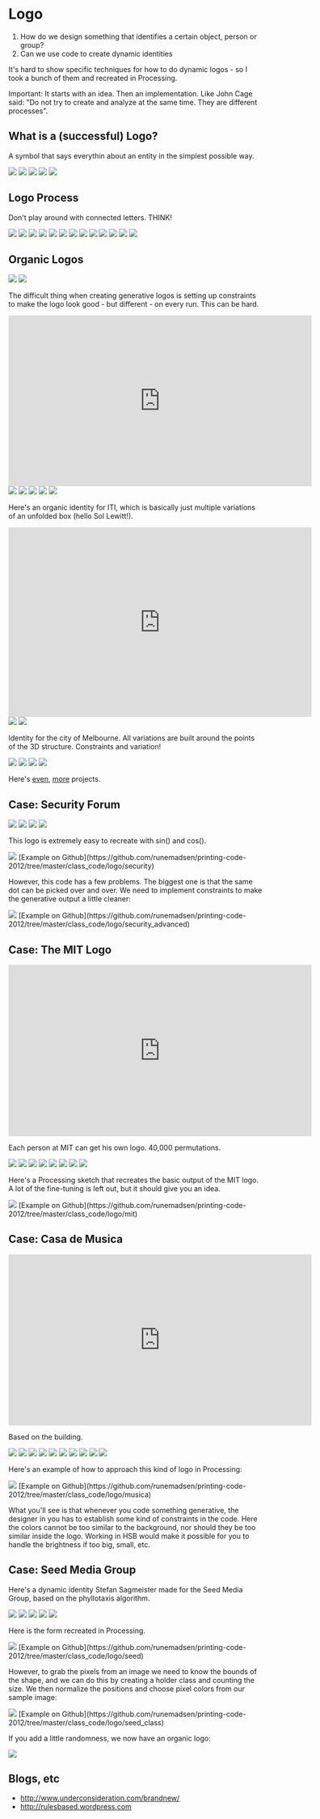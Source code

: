 Logo
====

1. How do we design something that identifies a certain object, person or group?
2. Can we use code to create dynamic identities

It's hard to show specific techniques for how to do dynamic logos - so I took a bunch of them and recreated in Processing.

Important: It starts with an idea. Then an implementation. Like John Cage said: "Do not try to create and analyze at the same time. They are different processes".


What is a (successful) Logo?
----------------------------

A symbol that says everythin about an entity in the simplest possible way.

<img src="http://runemadsen-2012.s3.amazonaws.com/printing-code-2012/grid/grid5_small.jpg" data-slideshow="http://runemadsen-2012.s3.amazonaws.com/printing-code-2012/grid/grid5.jpg" />

<img src="http://runemadsen-2012.s3.amazonaws.com/printing-code-2012/logo/okasan_small.jpg" data-slideshow="http://runemadsen-2012.s3.amazonaws.com/printing-code-2012/logo/okasan.jpg" />

<img src="http://runemadsen-2012.s3.amazonaws.com/printing-code-2012/logo/ibm_small.jpg" data-slideshow="http://runemadsen-2012.s3.amazonaws.com/printing-code-2012/logo/ibm.jpg" />

<img src="http://runemadsen-2012.s3.amazonaws.com/printing-code-2012/logo/look_small.jpg" data-slideshow="http://runemadsen-2012.s3.amazonaws.com/printing-code-2012/logo/look.jpg" />

<img src="http://runemadsen-2012.s3.amazonaws.com/printing-code-2012/logo/families_small.jpg" data-slideshow="http://runemadsen-2012.s3.amazonaws.com/printing-code-2012/logo/families.jpg" />


Logo Process
------------

Don't play around with connected letters. THINK!

<img src="http://runemadsen-2012.s3.amazonaws.com/printing-code-2012/logo/rand1_small.jpg" data-slideshow="http://runemadsen-2012.s3.amazonaws.com/printing-code-2012/logo/rand1.png" />

<img src="http://runemadsen-2012.s3.amazonaws.com/printing-code-2012/logo/rand2_small.jpg" data-slideshow="http://runemadsen-2012.s3.amazonaws.com/printing-code-2012/logo/rand2.png" />

<img src="http://runemadsen-2012.s3.amazonaws.com/printing-code-2012/logo/rand3_small.jpg" data-slideshow="http://runemadsen-2012.s3.amazonaws.com/printing-code-2012/logo/rand3.png" />

<img src="http://runemadsen-2012.s3.amazonaws.com/printing-code-2012/logo/rand4_small.jpg" data-slideshow="http://runemadsen-2012.s3.amazonaws.com/printing-code-2012/logo/rand4.png" />

<img src="http://runemadsen-2012.s3.amazonaws.com/printing-code-2012/logo/rand5_small.jpg" data-slideshow="http://runemadsen-2012.s3.amazonaws.com/printing-code-2012/logo/rand5.png" />

<img src="http://runemadsen-2012.s3.amazonaws.com/printing-code-2012/logo/rand6_small.jpg" data-slideshow="http://runemadsen-2012.s3.amazonaws.com/printing-code-2012/logo/rand6.png" />

<img src="http://runemadsen-2012.s3.amazonaws.com/printing-code-2012/logo/rand7_small.jpg" data-slideshow="http://runemadsen-2012.s3.amazonaws.com/printing-code-2012/logo/rand7.png" />

<img src="http://runemadsen-2012.s3.amazonaws.com/printing-code-2012/logo/rand8_small.jpg" data-slideshow="http://runemadsen-2012.s3.amazonaws.com/printing-code-2012/logo/rand8.png" />

<img src="http://runemadsen-2012.s3.amazonaws.com/printing-code-2012/logo/rand9_small.jpg" data-slideshow="http://runemadsen-2012.s3.amazonaws.com/printing-code-2012/logo/rand9.png" />

<img src="http://runemadsen-2012.s3.amazonaws.com/printing-code-2012/logo/rand10_small.jpg" data-slideshow="http://runemadsen-2012.s3.amazonaws.com/printing-code-2012/logo/rand10.png" />

<img src="http://runemadsen-2012.s3.amazonaws.com/printing-code-2012/logo/rand11_small.jpg" data-slideshow="http://runemadsen-2012.s3.amazonaws.com/printing-code-2012/logo/rand11.png" />

<img src="http://runemadsen-2012.s3.amazonaws.com/printing-code-2012/logo/rand12_small.jpg" data-slideshow="http://runemadsen-2012.s3.amazonaws.com/printing-code-2012/logo/rand12.png" />

<img src="http://runemadsen-2012.s3.amazonaws.com/printing-code-2012/logo/rand13_small.jpg" data-slideshow="http://runemadsen-2012.s3.amazonaws.com/printing-code-2012/logo/rand13.png" />


Organic Logos
-------------

<img src="http://runemadsen-2012.s3.amazonaws.com/printing-code-2012/intro/designing_programmes_small.jpg" data-slideshow="http://runemadsen-2012.s3.amazonaws.com/printing-code-2012/intro/designing_programmes.jpg" />

<img src="http://runemadsen-2012.s3.amazonaws.com/printing-code-2012/intro/gerstner_small.jpg" data-slideshow="http://runemadsen-2012.s3.amazonaws.com/printing-code-2012/intro/gerstner.jpg" />

The difficult thing when creating generative logos is setting up constraints to make the logo look good - but different - on every run. This can be hard.

<iframe src="http://player.vimeo.com/video/23500126?title=0&amp;byline=0&amp;portrait=0" width="600" height="338" frameborder="0" webkitAllowFullScreen mozallowfullscreen allowFullScreen data-slideshow="self"></iframe>

<img src="http://runemadsen-2012.s3.amazonaws.com/printing-code-2012/logo/lava_small.jpg" data-slideshow="http://runemadsen-2012.s3.amazonaws.com/printing-code-2012/logo/lava.jpg" />

<img src="http://runemadsen-2012.s3.amazonaws.com/printing-code-2012/logo/lava2_small.jpg" data-slideshow="http://runemadsen-2012.s3.amazonaws.com/printing-code-2012/logo/lava2.jpg" />

<img src="http://runemadsen-2012.s3.amazonaws.com/printing-code-2012/logo/lava3_small.jpg" data-slideshow="http://runemadsen-2012.s3.amazonaws.com/printing-code-2012/logo/lava3.jpg" />

<img src="http://runemadsen-2012.s3.amazonaws.com/printing-code-2012/logo/lava4_small.jpg" data-slideshow="http://runemadsen-2012.s3.amazonaws.com/printing-code-2012/logo/lava4.jpg" />

<img src="http://runemadsen-2012.s3.amazonaws.com/printing-code-2012/logo/lava5_small.jpg" data-slideshow="http://runemadsen-2012.s3.amazonaws.com/printing-code-2012/logo/lava5.jpg" />

Here's an organic identity for ITI, which is basically just multiple variations of an unfolded box (hello Sol Lewitt!).

<iframe src="http://player.vimeo.com/video/32502124?title=0&amp;byline=0&amp;portrait=0&amp;color=ffffff" width="600" height="375" frameborder="0" webkitAllowFullScreen mozallowfullscreen allowFullScreen data-slideshow="self"></iframe>

<img src="http://runemadsen-2012.s3.amazonaws.com/printing-code-2012/logo/iti_small.jpg" data-slideshow="http://runemadsen-2012.s3.amazonaws.com/printing-code-2012/logo/iti.jpg" />

<img src="http://runemadsen-2012.s3.amazonaws.com/printing-code-2012/logo/iti2_small.jpg" data-slideshow="http://runemadsen-2012.s3.amazonaws.com/printing-code-2012/logo/iti2.jpg" />

Identity for the city of Melbourne. All variations are built around the points of the 3D structure. Constraints and variation!

<img src="http://runemadsen-2012.s3.amazonaws.com/printing-code-2012/logo/melbourne_small.jpg" data-slideshow="http://runemadsen-2012.s3.amazonaws.com/printing-code-2012/logo/melbourne.jpg" />

<img src="http://runemadsen-2012.s3.amazonaws.com/printing-code-2012/logo/melbourne2_small.jpg" data-slideshow="http://runemadsen-2012.s3.amazonaws.com/printing-code-2012/logo/melbourne2.jpg" />

<img src="http://runemadsen-2012.s3.amazonaws.com/printing-code-2012/logo/melbourne3_small.jpg" data-slideshow="http://runemadsen-2012.s3.amazonaws.com/printing-code-2012/logo/melbourne3.jpg" />

<img src="http://runemadsen-2012.s3.amazonaws.com/printing-code-2012/logo/melbourne4_small.jpg" data-slideshow="http://runemadsen-2012.s3.amazonaws.com/printing-code-2012/logo/melbourne4.jpg" />

Here's [even](http://superserious.net/work18.html), [more](http://www.underconsideration.com/brandnew/archives/monospace_theatre.php) projects.


Case: Security Forum
--------------------

<img src="http://runemadsen-2012.s3.amazonaws.com/printing-code-2012/logo/security_small.jpg" data-slideshow="http://runemadsen-2012.s3.amazonaws.com/printing-code-2012/logo/security.jpg" />

<img src="http://runemadsen-2012.s3.amazonaws.com/printing-code-2012/logo/security2_small.jpg" data-slideshow="http://runemadsen-2012.s3.amazonaws.com/printing-code-2012/logo/security2.jpg" />

<img src="http://runemadsen-2012.s3.amazonaws.com/printing-code-2012/logo/security3_small.jpg" data-slideshow="http://runemadsen-2012.s3.amazonaws.com/printing-code-2012/logo/security3.jpg" />

<img src="http://runemadsen-2012.s3.amazonaws.com/printing-code-2012/logo/security4_small.jpg" data-slideshow="http://runemadsen-2012.s3.amazonaws.com/printing-code-2012/logo/security4.jpg" />

This logo is extremely easy to recreate with sin() and cos().

<img src="http://runemadsen-2012.s3.amazonaws.com/printing-code-2012/logo/security_example_small.jpg" data-slideshow="http://runemadsen-2012.s3.amazonaws.com/printing-code-2012/logo/security_example.jpg" />
[Example on Github](https://github.com/runemadsen/printing-code-2012/tree/master/class_code/logo/security)

However, this code has a few problems. The biggest one is that the same dot can be picked over and over. We need to implement constraints to make the generative output a little cleaner:

<img src="http://runemadsen-2012.s3.amazonaws.com/printing-code-2012/logo/security_example_advanced_small.jpg" data-slideshow="http://runemadsen-2012.s3.amazonaws.com/printing-code-2012/logo/security_example_advanced.jpg" />
[Example on Github](https://github.com/runemadsen/printing-code-2012/tree/master/class_code/logo/security_advanced)


Case: The MIT Logo
------------------

<iframe src="http://player.vimeo.com/video/20250134?title=0&amp;byline=0&amp;portrait=0" width="600" height="339" frameborder="0" webkitAllowFullScreen mozallowfullscreen allowFullScreen></iframe>

Each person at MIT can get his own logo. 40,000 permutations.

<img src="http://runemadsen-2012.s3.amazonaws.com/printing-code-2012/logo/mit_small.jpg" data-slideshow="http://runemadsen-2012.s3.amazonaws.com/printing-code-2012/logo/mit.jpg" />

<img src="http://runemadsen-2012.s3.amazonaws.com/printing-code-2012/logo/mit3_small.jpg" data-slideshow="http://runemadsen-2012.s3.amazonaws.com/printing-code-2012/logo/mit3.jpg" />

<img src="http://runemadsen-2012.s3.amazonaws.com/printing-code-2012/logo/mit5_small.jpg" data-slideshow="http://runemadsen-2012.s3.amazonaws.com/printing-code-2012/logo/mit5.jpg" />

<img src="http://runemadsen-2012.s3.amazonaws.com/printing-code-2012/logo/mit4_small.jpg" data-slideshow="http://runemadsen-2012.s3.amazonaws.com/printing-code-2012/logo/mit4.jpg" />

<img src="http://runemadsen-2012.s3.amazonaws.com/printing-code-2012/logo/mit8_small.jpg" data-slideshow="http://runemadsen-2012.s3.amazonaws.com/printing-code-2012/logo/mit8.jpg" />

<img src="http://runemadsen-2012.s3.amazonaws.com/printing-code-2012/logo/mit2_small.jpg" data-slideshow="http://runemadsen-2012.s3.amazonaws.com/printing-code-2012/logo/mit2.jpg" />

<img src="http://runemadsen-2012.s3.amazonaws.com/printing-code-2012/logo/mit6_small.jpg" data-slideshow="http://runemadsen-2012.s3.amazonaws.com/printing-code-2012/logo/mit6.jpg" />

<img src="http://runemadsen-2012.s3.amazonaws.com/printing-code-2012/logo/mit7_small.jpg" data-slideshow="http://runemadsen-2012.s3.amazonaws.com/printing-code-2012/logo/mit7.jpg" />

Here's a Processing sketch that recreates the basic output of the MIT logo. A lot of the fine-tuning is left out, but it should give you an idea.

<img src="http://runemadsen-2012.s3.amazonaws.com/printing-code-2012/logo/mit_example_small.jpg" data-slideshow="http://runemadsen-2012.s3.amazonaws.com/printing-code-2012/logo/mit_example.jpg" />
[Example on Github](https://github.com/runemadsen/printing-code-2012/tree/master/class_code/logo/mit)


Case: Casa de Musica
--------------------

<iframe width="600" height="338" src="http://www.youtube.com/embed/URmKSyKAK5w" frameborder="0" allowfullscreen data-slideshow="self"></iframe>

Based on the building.

<img src="http://runemadsen-2012.s3.amazonaws.com/printing-code-2012/logo/musica_small.jpg" data-slideshow="http://runemadsen-2012.s3.amazonaws.com/printing-code-2012/logo/musica.jpg" />

<img src="http://runemadsen-2012.s3.amazonaws.com/printing-code-2012/logo/musica2_small.jpg" data-slideshow="http://runemadsen-2012.s3.amazonaws.com/printing-code-2012/logo/musica2.jpg" />

<img src="http://runemadsen-2012.s3.amazonaws.com/printing-code-2012/logo/musica3_small.jpg" data-slideshow="http://runemadsen-2012.s3.amazonaws.com/printing-code-2012/logo/musica3.jpg" />

<img src="http://runemadsen-2012.s3.amazonaws.com/printing-code-2012/logo/musica4_small.jpg" data-slideshow="http://runemadsen-2012.s3.amazonaws.com/printing-code-2012/logo/musica4.jpg" />

<img src="http://runemadsen-2012.s3.amazonaws.com/printing-code-2012/logo/musica5_small.jpg" data-slideshow="http://runemadsen-2012.s3.amazonaws.com/printing-code-2012/logo/musica5.jpg" />

<img src="http://runemadsen-2012.s3.amazonaws.com/printing-code-2012/logo/musica6_small.jpg" data-slideshow="http://runemadsen-2012.s3.amazonaws.com/printing-code-2012/logo/musica6.jpg" />

<img src="http://runemadsen-2012.s3.amazonaws.com/printing-code-2012/logo/musica7_small.jpg" data-slideshow="http://runemadsen-2012.s3.amazonaws.com/printing-code-2012/logo/musica7.jpg" />

<img src="http://runemadsen-2012.s3.amazonaws.com/printing-code-2012/logo/musica8_small.jpg" data-slideshow="http://runemadsen-2012.s3.amazonaws.com/printing-code-2012/logo/musica8.jpg" />

<img src="http://runemadsen-2012.s3.amazonaws.com/printing-code-2012/logo/musica9_small.jpg" data-slideshow="http://runemadsen-2012.s3.amazonaws.com/printing-code-2012/logo/musica9.jpg" />

<img src="http://runemadsen-2012.s3.amazonaws.com/printing-code-2012/logo/musica10_small.jpg" data-slideshow="http://runemadsen-2012.s3.amazonaws.com/printing-code-2012/logo/musica10.jpg" />

Here's an example of how to approach this kind of logo in Processing:

<img src="http://runemadsen-2012.s3.amazonaws.com/printing-code-2012/logo/musica_example_small.jpg" data-slideshow="http://runemadsen-2012.s3.amazonaws.com/printing-code-2012/logo/musica_example.jpg" />
[Example on Github](https://github.com/runemadsen/printing-code-2012/tree/master/class_code/logo/musica)

What you'll see is that whenever you code something generative, the designer in you has to establish some kind of constraints in the code. Here the colors cannot be too similar to the background, nor should they be too similar inside the logo. Working in HSB would make it possible for you to handle the brightness if too big, small, etc.


Case: Seed Media Group
----------------------

Here's a dynamic identity Stefan Sagmeister made for the Seed Media Group, based on the phyllotaxis algorithm.

<img src="http://runemadsen-2012.s3.amazonaws.com/printing-code-2012/logo/seed_small.jpg" data-slideshow="http://runemadsen-2012.s3.amazonaws.com/printing-code-2012/logo/seed.jpg" />

<img src="http://runemadsen-2012.s3.amazonaws.com/printing-code-2012/logo/seed2_small.jpg" data-slideshow="http://runemadsen-2012.s3.amazonaws.com/printing-code-2012/logo/seed2.jpg" />

<img src="http://runemadsen-2012.s3.amazonaws.com/printing-code-2012/logo/seed3_small.jpg" data-slideshow="http://runemadsen-2012.s3.amazonaws.com/printing-code-2012/logo/seed3.jpg" />

<img src="http://runemadsen-2012.s3.amazonaws.com/printing-code-2012/logo/seed4_small.jpg" data-slideshow="http://runemadsen-2012.s3.amazonaws.com/printing-code-2012/logo/seed4.jpg" />

<img src="http://runemadsen-2012.s3.amazonaws.com/printing-code-2012/logo/seed5_small.jpg" data-slideshow="http://runemadsen-2012.s3.amazonaws.com/printing-code-2012/logo/seed5.jpg" />

Here is the form recreated in Processing.

<img src="http://runemadsen-2012.s3.amazonaws.com/printing-code-2012/logo/seed_example_small.jpg" data-slideshow="http://runemadsen-2012.s3.amazonaws.com/printing-code-2012/logo/seed_example.jpg" />
[Example on Github](https://github.com/runemadsen/printing-code-2012/tree/master/class_code/logo/seed)
	
However, to grab the pixels from an image we need to know the bounds of the shape, and we can do this by creating a holder class and counting the size. We then normalize the positions and choose pixel colors from our sample image:

<img src="http://runemadsen-2012.s3.amazonaws.com/printing-code-2012/logo/seed_example2_small.jpg" data-slideshow="http://runemadsen-2012.s3.amazonaws.com/printing-code-2012/logo/seed_example2.jpg" />
[Example on Github](https://github.com/runemadsen/printing-code-2012/tree/master/class_code/logo/seed_class)

If you add a little randomness, we now have an organic logo:

<img src="http://runemadsen-2012.s3.amazonaws.com/printing-code-2012/logo/seed_examples_small.jpg" data-slideshow="http://runemadsen-2012.s3.amazonaws.com/printing-code-2012/logo/seed_examples.jpg" />


Blogs, etc
----------

* http://www.underconsideration.com/brandnew/
* http://rulesbased.wordpress.com
